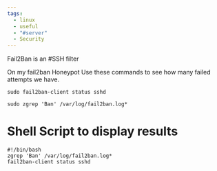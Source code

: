 ```yaml
---
tags:
  - linux
  - useful
  - "#server"
  - Security
---
```

Fail2Ban is an #SSH filter

On my fail2ban Honeypot Use these commands to see how many failed attempts we have. 

```shell
sudo fail2ban-client status sshd
```


```shell
sudo zgrep 'Ban' /var/log/fail2ban.log*
```


# Shell Script to display results
```shell
#!/bin/bash
zgrep 'Ban' /var/log/fail2ban.log*
fail2ban-client status sshd
```